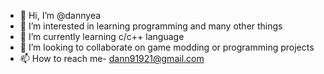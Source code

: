 - 👋 Hi, I’m @dannyea
- 👀 I’m interested in learning programming and many other things
- 🌱 I’m currently learning c/c++ language
- 💞️ I’m looking to collaborate on game modding or programming projects
- 📫 How to reach me- dann91921@gmail.com

<!---
dannyea/dannyea is a ✨ special ✨ repository because its `README.md` (this file) appears on your GitHub profile.
You can click the Preview link to take a look at your changes.
--->
